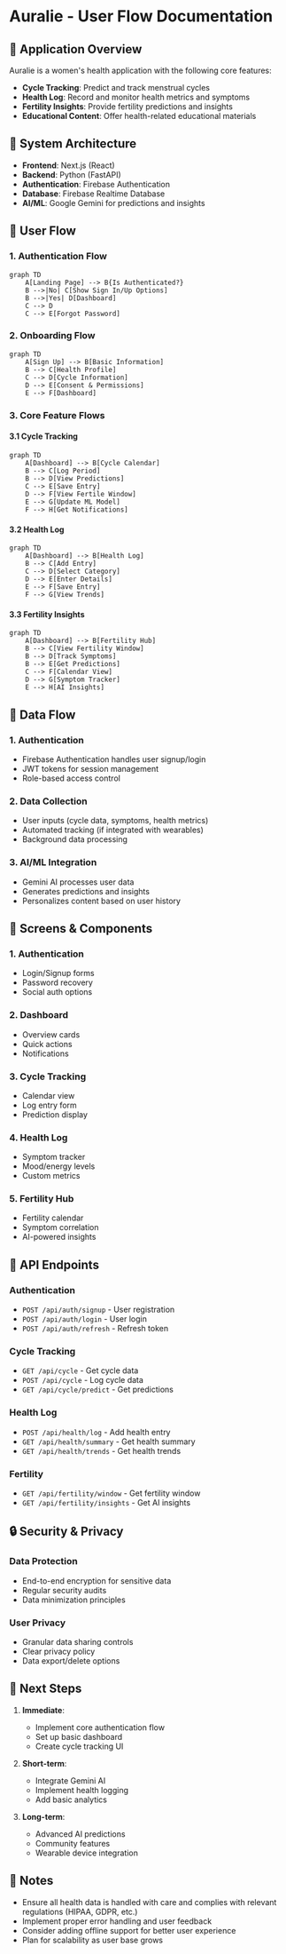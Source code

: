 # Auralie - User Flow Documentation

## 🚀 Application Overview
Auralie is a women's health application with the following core features:
- **Cycle Tracking**: Predict and track menstrual cycles
- **Health Log**: Record and monitor health metrics and symptoms
- **Fertility Insights**: Provide fertility predictions and insights
- **Educational Content**: Offer health-related educational materials

## 🔄 System Architecture
- **Frontend**: Next.js (React)
- **Backend**: Python (FastAPI)
- **Authentication**: Firebase Authentication
- **Database**: Firebase Realtime Database
- **AI/ML**: Google Gemini for predictions and insights

## 👥 User Flow

### 1. Authentication Flow
```mermaid
graph TD
    A[Landing Page] --> B{Is Authenticated?}
    B -->|No| C[Show Sign In/Up Options]
    B -->|Yes| D[Dashboard]
    C --> D
    C --> E[Forgot Password]
```

### 2. Onboarding Flow
```mermaid
graph TD
    A[Sign Up] --> B[Basic Information]
    B --> C[Health Profile]
    C --> D[Cycle Information]
    D --> E[Consent & Permissions]
    E --> F[Dashboard]
```

### 3. Core Feature Flows

#### 3.1 Cycle Tracking
```mermaid
graph TD
    A[Dashboard] --> B[Cycle Calendar]
    B --> C[Log Period]
    B --> D[View Predictions]
    C --> E[Save Entry]
    D --> F[View Fertile Window]
    E --> G[Update ML Model]
    F --> H[Get Notifications]
```

#### 3.2 Health Log
```mermaid
graph TD
    A[Dashboard] --> B[Health Log]
    B --> C[Add Entry]
    C --> D[Select Category]
    D --> E[Enter Details]
    E --> F[Save Entry]
    F --> G[View Trends]
```

#### 3.3 Fertility Insights
```mermaid
graph TD
    A[Dashboard] --> B[Fertility Hub]
    B --> C[View Fertility Window]
    B --> D[Track Symptoms]
    B --> E[Get Predictions]
    C --> F[Calendar View]
    D --> G[Symptom Tracker]
    E --> H[AI Insights]
```

## 🔄 Data Flow

### 1. Authentication
- Firebase Authentication handles user signup/login
- JWT tokens for session management
- Role-based access control

### 2. Data Collection
- User inputs (cycle data, symptoms, health metrics)
- Automated tracking (if integrated with wearables)
- Background data processing

### 3. AI/ML Integration
- Gemini AI processes user data
- Generates predictions and insights
- Personalizes content based on user history

## 📱 Screens & Components

### 1. Authentication
- Login/Signup forms
- Password recovery
- Social auth options

### 2. Dashboard
- Overview cards
- Quick actions
- Notifications

### 3. Cycle Tracking
- Calendar view
- Log entry form
- Prediction display

### 4. Health Log
- Symptom tracker
- Mood/energy levels
- Custom metrics

### 5. Fertility Hub
- Fertility calendar
- Symptom correlation
- AI-powered insights

## 🔄 API Endpoints

### Authentication
- `POST /api/auth/signup` - User registration
- `POST /api/auth/login` - User login
- `POST /api/auth/refresh` - Refresh token

### Cycle Tracking
- `GET /api/cycle` - Get cycle data
- `POST /api/cycle` - Log cycle data
- `GET /api/cycle/predict` - Get predictions

### Health Log
- `POST /api/health/log` - Add health entry
- `GET /api/health/summary` - Get health summary
- `GET /api/health/trends` - Get health trends

### Fertility
- `GET /api/fertility/window` - Get fertility window
- `GET /api/fertility/insights` - Get AI insights

## 🔒 Security & Privacy

### Data Protection
- End-to-end encryption for sensitive data
- Regular security audits
- Data minimization principles

### User Privacy
- Granular data sharing controls
- Clear privacy policy
- Data export/delete options

## 🚀 Next Steps

1. **Immediate**:
   - Implement core authentication flow
   - Set up basic dashboard
   - Create cycle tracking UI

2. **Short-term**:
   - Integrate Gemini AI
   - Implement health logging
   - Add basic analytics

3. **Long-term**:
   - Advanced AI predictions
   - Community features
   - Wearable device integration

## 📝 Notes
- Ensure all health data is handled with care and complies with relevant regulations (HIPAA, GDPR, etc.)
- Implement proper error handling and user feedback
- Consider adding offline support for better user experience
- Plan for scalability as user base grows
